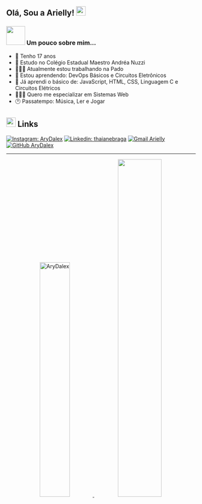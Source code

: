 <h2> Olá, Sou a Arielly! <img src="https://shortcut-test2.s3.amazonaws.com/uploads/role/attachment/436271/default_Junimo.gif" width="25"></h2>

### <img src="https://media.tenor.com/images/ca04fa4a620d53abb7913a936b5346e7/tenor.gif" width="50"> Um pouco sobre mim...  

- 🦋 Tenho 17 anos
- 📓 Estudo no Colégio Estadual Maestro Andréa Nuzzi
- 👩🏻‍💼 Atualmente estou trabalhando na Pado
- 🌱 Estou aprendendo: DevOps Básicos e Circuitos Eletrônicos
- 🦉 Já aprendi o básico de: JavaScript, HTML, CSS, Linguagem C e Circuitos Elétricos
- 👩🏻‍💻 Quero me especializar em Sistemas Web
- 🕐 Passatempo: Música, Ler e Jogar

<h2><img src="https://media.tenor.com/images/919fe22323b95103ba89e4e116b1594f/tenor.gif" width="25"> Links</h2>

[![Instagram: AryDalex](https://img.shields.io/badge/-Instagram-purple?style=flat-square&logo=Instagram&logoColor=white&link=https://www.instagram.com/arydalex/
)](https://www.instagram.com/arydalex/)
[![Linkedin: thaianebraga](https://img.shields.io/badge/-Linkedin-blue?style=flat-square&logo=Linkedin&logoColor=white&link=https://www.linkedin.com/in/arielly/)](https://www.linkedin.com/in/arielly-d-alexandre-b5a3aa1a6/)
[![Gmail Arielly](https://img.shields.io/badge/-arielly.dalexandre.2004@gmail.com-D14836?style=flat&logo=Gmail&logoColor=white)](https://mail.google.com/mail/u/2/#inbox?compose=new)
[![GitHub AryDalex](https://img.shields.io/github/followers/AryDalex?label=follow&style=social)](https://github.com/AryDalex)


---

<div align="center">
  <a href="https://github.com/arydalex">
  <img src="https://github-readme-stats.vercel.app/api?username=AryDalex&show_icons=true&theme=gotham" alt="AryDalex" style="width:40%;height:auto;"/>
  <img src="https://github-readme-stats.vercel.app/api/top-langs/?username=AryDalex&layout=compact&langs_count=7&theme=dark" style="width:48%;height:auto;"/>
</div
